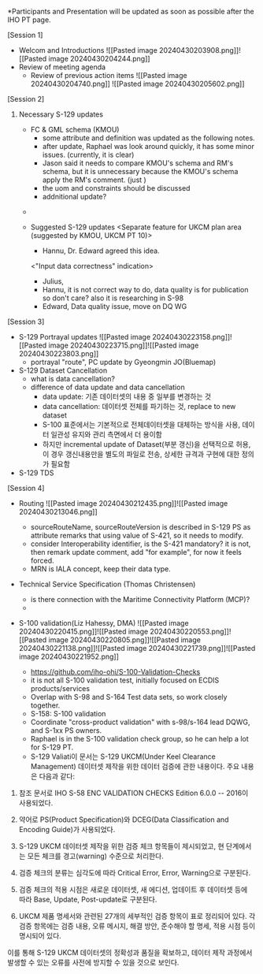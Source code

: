 *Participants and Presentation will be updated as soon as possible after the IHO PT page.

[Session 1]
- Welcom and Introductions
  ![[Pasted image 20240430203908.png]]![[Pasted image 20240430204244.png]]
- Review of meeting agenda
	- Review of previous action items
	  ![[Pasted image 20240430204740.png]]
	  ![[Pasted image 20240430205602.png]]

[Session 2]
1. Necessary S-129 updates
	- FC & GML schema (KMOU)
		- some attribute and definition was updated as the following notes.
		- after update, Raphael was look around quickly, it has some minor issues. (currently, it is clear)
		- Jason said it needs to compare KMOU's schema and RM's schema, but it is unnecessary because the KMOU's schema apply the RM's comment.
		  (just )
		- the uom and constraints should be discussed
		- addnitional update?
	- <!--update notes>
	- https://www.diffchecker.com/rLLIBP8Q/

	1. uptdate metadata such as versionNumber, versionDate, etc.
	2. update definition of simple attributes (come from description of PS document).
	3. correct misspeelled feature name: Scale Minimum
	4. update uom that Maximum Draught / Expected Passing Speed / Distance Above UKC Limit
		- it needs to discuss about adding uom and constraint
		- uom and constraint update example (from S-101)
				<S100FC:S100_FC_SimpleAttribute>
				<S100FC:name>Depth Range Maximum Value</S100FC:name>
				<S100FC:definition>The maximum (deepest) value of a depth range.</S100FC:definition>
				<S100FC:code>depthRangeMaximumValue</S100FC:code>
				<S100FC:remarks>Where the area dries, the value is negative or zero (0).</S100FC:remarks>
				<S100FC:alias>DRVAL2</S100FC:alias>
				<S100FC:definitionReference>
					<S100FC:sourceIdentifier>821</S100FC:sourceIdentifier>
					<S100FC:definitionSource ref="IHOREG" />
				</S100FC:definitionReference>
				<S100FC:valueType>real</S100FC:valueType>
				<S100FC:uom>
					<S100Base:name>metre</S100Base:name>
					<S100Base:symbol>m</S100Base:symbol>
				</S100FC:uom>
				<S100FC:quantitySpecification>otherQuantity</S100FC:quantitySpecification>
				<S100FC:constraints>
					<S100CD:textPattern>sxxxxx.xx; s = sign, negative values only</S100CD:textPattern>
					<S100CD:range>
						<S100Base:lowerBound>-30</S100Base:lowerBound>
						<S100Base:upperBound>12500</S100Base:upperBound>
						<S100Base:closure>openInterval</S100Base:closure>
					</S100CD:range>
				</S100FC:constraints>
				
	5. comparision with S100FC, S100CI, S100CD schema documenation (using diffchecker).
	6. XSD update (no change, just change version number)
	
	pull request : I have incorporated the feedback provided by Raphael and made the necessary revisions accordingly. <!-->
2. Suggested S-129 updates
	<Separate feature for UKCM plan area (suggested by KMOU, UKCM PT 10)>
	- Hannu, Dr. Edward agreed this idea.

	<"Input data correctness" indication>
	- Julius, 
	- Hannu, it is not correct way to do, data quality is for publication so don't care? also it is researching in S-98
	- Edward, Data quality issue, move on DQ WG

[Session 3]
- S-129 Portrayal updates
  ![[Pasted image 20240430223158.png]]![[Pasted image 20240430223715.png]]![[Pasted image 20240430223803.png]]
	- portrayal "route", PC update by Gyeongmin JO(Bluemap)
- S-129 Dataset Cancellation
	- what is data cancellation?
	- difference of data update and data cancellation
		- data update: 기존 데이터셋의 내용 중 일부를 변경하는 것
		- data cancellation: 데이터셋 전체를 파기하는 것, replace to new dataset
		- S-100 표준에서는 기본적으로 전체데이터셋을 대체하는 방식을 사용, 데이터 일관성 유지와 관리 측면에서 더 용이함
		- 하지만 incremental update of Dataset(부분 갱신)을 선택적으로 허용, 이 경우 갱신내용만을 별도의 파일로 전송, 상세한 규격과 구현에 대한 정의가 필요함
- S-129 TDS

[Session 4]
- Routing
  ![[Pasted image 20240430212435.png]]![[Pasted image 20240430213046.png]]
	- sourceRouteName, sourceRouteVersion is described in S-129 PS as attribute remarks that using value of S-421, so it needs to modify.
	- consider Interoperability identifier, is the S-421 mandatory? it is not, then remark update comment, add "for example", for now it feels forced.
	- MRN is IALA concept, keep their data type.
- Technical Service Specification (Thomas Christensen)
	- is there connection with the Maritime Connectivity Platform (MCP)?
	- 

- S-100 validation(Liz Hahessy, DMA)
  ![[Pasted image 20240430220415.png]]![[Pasted image 20240430220553.png]]![[Pasted image 20240430220805.png]]![[Pasted image 20240430221138.png]]![[Pasted image 20240430221739.png]]![[Pasted image 20240430221952.png]]
	- https://github.com/iho-ohi/S-100-Validation-Checks
	- it is not all S-100 validation test, initially focused on ECDIS products/services
	- Overlap with S-98 and S-164 Test data sets, so work closely together.
	- S-158: S-100 validation
	- Coordinate "cross-product validation" with s-98/s-164 lead DQWG, and S-1xx PS owners.
	- Raphael is in the S-100 validation check group, so he can help a lot for S-129 PT.
	- S-129 Valiati이 문서는 S-129 UKCM(Under Keel Clearance Management) 데이터셋 제작을 위한 데이터 검증에 관한 내용이다. 주요 내용은 다음과 같다:

1. 참조 문서로 IHO S-58 ENC VALIDATION CHECKS Edition 6.0.0 -- 2016이 사용되었다.

2. 약어로 PS(Product Specification)와 DCEG(Data Classification and Encoding Guide)가 사용되었다. 

3. S-129 UKCM 데이터셋 제작을 위한 검증 체크 항목들이 제시되었고, 현 단계에서는 모든 체크를 경고(warning) 수준으로 처리한다.

4. 검증 체크의 분류는 심각도에 따라 Critical Error, Error, Warning으로 구분된다.

5. 검증 체크의 적용 시점은 새로운 데이터셋, 새 에디션, 업데이트 후 데이터셋 등에 따라 Base, Update, Post-update로 구분된다.

6. UKCM 제품 명세서와 관련된 27개의 세부적인 검증 항목이 표로 정리되어 있다. 각 검증 항목에는 검증 내용, 오류 메시지, 해결 방안, 준수해야 할 명세, 적용 시점 등이 명시되어 있다.

이를 통해 S-129 UKCM 데이터셋의 정확성과 품질을 확보하고, 데이터 제작 과정에서 발생할 수 있는 오류를 사전에 방지할 수 있을 것으로 보인다.